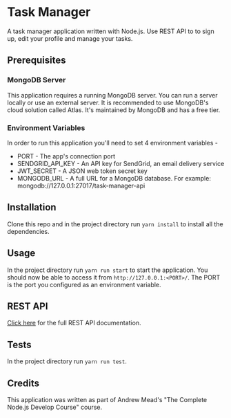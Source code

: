 # Task Manager

A task manager application written with Node.js. Use REST API to to sign up, edit your profile and manage your tasks.

## Prerequisites

### MongoDB Server

This application requires a running MongoDB server. You can run a server locally or use an external server. It is recommended to use MongoDB's cloud solution called Atlas. It's maintained by MongoDB and has a free tier.

### Environment Variables

In order to run this application you'll need to set 4 environment variables -
* PORT - The app's connection port
* SENDGRID_API_KEY - An API key for SendGrid, an email delivery service
* JWT_SECRET - A JSON web token secret key
* MONGODB_URL - A full URL for a MongoDB database. For example: mongodb://127.0.0.1:27017/task-manager-api

## Installation

Clone this repo and in the project directory run `yarn install` to install all the dependencies.

## Usage

In the project directory run `yarn run start` to start the application. You should now be able to access it from `http://127.0.0.1:<PORT>/`. The PORT is the port you configured as an environment variable.

## REST API

[Click here](https://documenter.getpostman.com/view/9810196/SWEB2vqy?version=latest) for the full REST API documentation.

## Tests

In the project directory run `yarn run test`.

## Credits

This application was written as part of Andrew Mead's "The Complete Node.js Develop Course" course.
